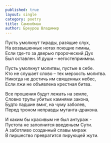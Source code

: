 ```yaml
---
published: true
layout: single
category: poetry
title: Самообман
author: Бреурош Владимир
---
```

Пусть умолкнут тирады, разящие слух,  
На возвышенных нотах поющие гимны,  
Если где-то за дверью пророческий Дух  
Был оставлен. И души – негостеприимны.  

Пусть умолкнут молитвы, пустые в себе.  
Кто не слушает слово – тех мерзость молитва.  
Никогда не достичь им священных небес,  
Если лжи не объявлена крестная битва.  

Все прошения будут лежать на земле,  
Словно трупы убитых камнями закона,  
Будто падшие вмиг, на чуму заболев,  
Перед троном неправды мутанта-дракона.  

И каким бы красивым не был антураж -  
Пустота не заполнится введеньем Сути.  
А заботливо созданный славы мираж  
В пиршество превратится пирующей жути.
